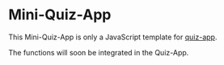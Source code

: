 # Mini-Quiz-App

This Mini-Quiz-App is only a JavaScript template for [quiz-app](https://github.com/Sven-Lyco/quiz-app).

The functions will soon be integrated in the Quiz-App.
